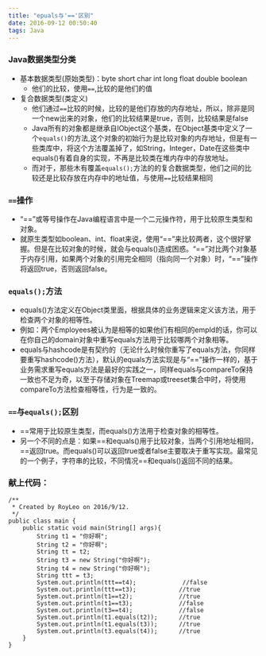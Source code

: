 ```yaml
---
title: "epuals与'=='区别"
date: 2016-09-12 00:50:40
tags: Java
---
```


### Java数据类型分类
+ 基本数据类型(原始类型)：byte short char int long float double boolean
	+ 他们的比较，使用`==`,比较的是他们的值
+ 复合数据类型(类定义)
	+ 他们通过`==`比较的时候，比较的是他们存放的内存地址，所以，除非是同一个new出来的对象，他们的比较结果是true，否则，比较结果是false
	+ Java所有的对象都是继承自IObject这个基类，在Object基类中定义了一个`equals()`的方法,这个对象的初始行为是比较对象的内存地址，但是有一些类库中，将这个方法覆盖掉了，如String，Integer，Date在这些类中equals()有着自身的实现，不再是比较类在堆内存中的存放地址。
	+ 而对于，那些木有覆盖`equals();`方法的的复合数据类型，他们之间的比较还是比较存放在内存中的地址值，与使用`==`比较结果相同


### `==`操作
+ “==”或等号操作在Java编程语言中是一个二元操作符，用于比较原生类型和对象。
+ 就原生类型如boolean、int、float来说，使用“==”来比较两者，这个很好掌握。但是在比较对象的时候，就会与equals()造成困惑。“==”对比两个对象基于内存引用，如果两个对象的引用完全相同（指向同一个对象）时，“==”操作将返回true，否则返回false。


### `equals();`方法
+ equals()方法定义在Object类里面，根据具体的业务逻辑来定义该方法，用于检查两个对象的相等性。
+ 例如：两个Employees被认为是相等的如果他们有相同的empId的话，你可以在你自己的domain对象中重写equals方法用于比较哪两个对象相等。
+ equals与hashcode是有契约的（无论什么时候你重写了equals方法，你同样要重写hashcode()方法），默认的equals方法实现是与“==”操作一样的，基于业务需求重写equals方法是最好的实践之一，同样equals与compareTo保持一致也不足为奇，以至于存储对象在Treemap或treeset集合中时，将使用compareTo方法检查相等性，行为是一致的。

### `==`与`equals();`区别
+ ==常用于比较原生类型，而equals()方法用于检查对象的相等性。
+ 另一个不同的点是：如果==和equals()用于比较对象，当两个引用地址相同，==返回true。而equals()可以返回true或者false主要取决于重写实现。最常见的一个例子，字符串的比较，不同情况==和equals()返回不同的结果。

### 献上代码：
```
/**
 * Created by RoyLeo on 2016/9/12.
 */
public class main {
    public static void main(String[] args){
        String t1 = "你好啊";
        String t2 = "你好啊";
        String tt = t2;
        String t3 = new String("你好啊");
        String t4 = new String("你好啊");
        String ttt = t3;
        System.out.println(ttt==t4);             //false
        System.out.println(ttt==t3);            //true
        System.out.println(t1==t2);             //true
        System.out.println(t1==t3);             //false
        System.out.println(t3==t4);             //false
        System.out.println(t1.equals(t2));      //true
        System.out.println(t1.equals(t3));      //true
        System.out.println(t3.equals(t4));      //true
    }
}

```
